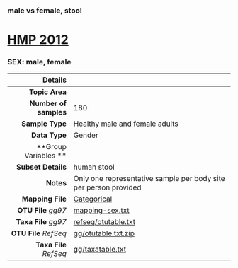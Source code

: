 ### male vs female, stool
# [HMP 2012]( ../docs/hmp.html )
### SEX: male, female

| Details                   |                                                           |
| ------------------------: |-----------------------------------------------------------|
| **Topic Area**                |                                                 |
| **Number of samples**         | 180                                         |
| **Sample Type**               | Healthy male and female adults                                         |
| **Data Type**                 | Gender                                           |
| **Group Variables **          |                                            |
| **Subset Details**            | human stool                                  |
| **Notes**                     | Only one representative sample per body site per person provided                                         |
| **Mapping File**              | [Categorical]( ../datasets/hmp/Categorical)        |
| **OTU File** *gg97*           | [mapping-sex.txt]( ../datasets/hmp/mapping-sex.txt)          |
| **Taxa File** *gg97*          | [refseq/otutable.txt]( ../datasets/hmp/refseq/otutable.txt)        |
| **OTU File** *RefSeq*         | [gg/otutable.txt.zip]( ../datasets/hmp/gg/otutable.txt.zip)  |
| **Taxa File** *RefSeq*        | [gg/taxatable.txt]( ../datasets/hmp/gg/taxatable.txt)|